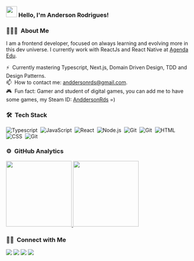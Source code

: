 ### <img src="https://media.giphy.com/media/hvRJCLFzcasrR4ia7z/giphy.gif" width="30px"> Hello, I'm Anderson Rodrigues!

### 👨🏻‍💻 &nbsp;About Me

I am a frontend developer, focused on always learning and evolving more in this dev universe. I currently work with ReactJs and React Native at [Agenda Edu](https://agendaedu.com/). <br>

⚡ &nbsp;Currently mastering Typescript, Next.js, Domain Driven Design, TDD and Design Patterns.\
📫 &nbsp;How to contact me: anddersonrds@gmail.com.\
🎮 &nbsp;Fun fact: Gamer and student of digital games, you can add me to have some games, my Steam ID: [AnddersonRds](https://steamcommunity.com/id/anddersonrds/) =)

### 🛠 &nbsp;Tech Stack

![Typescript](https://img.shields.io/badge/-Typescript-333333?style=flat&logo=typescript)&nbsp;
![JavaScript](https://img.shields.io/badge/-JavaScript-333333?style=flat&logo=javascript)&nbsp;
![React](https://img.shields.io/badge/-React-333333?style=flat&logo=react)&nbsp;
![Node.js](https://img.shields.io/badge/-Node.js-333333?style=flat&logo=node.js)&nbsp;
![Git](https://img.shields.io/badge/-GraphQL-333333?style=flat&logo=graphql&logoColor=e535ab)&nbsp;
![Git](https://img.shields.io/badge/-Jest-333333?style=flat&logo=jest&logoColor=red)&nbsp;
![HTML](https://img.shields.io/badge/-HTML-333333?style=flat&logo=HTML5)&nbsp;
![CSS](https://img.shields.io/badge/-CSS-333333?style=flat&logo=CSS3&logoColor=1572B6)&nbsp;
![Git](https://img.shields.io/badge/-Git-333333?style=flat&logo=git)&nbsp;

### ⚙️ &nbsp;GitHub Analytics

<p>
  <a href="https://github.com/anddersonrds">
    <img height="180em" src="https://github-readme-stats-eight-theta.vercel.app/api?username=anddersonrds&show_icons=true&theme=react&include_all_commits=true&count_private=true"/>
    <img height="180em" src="https://github-readme-stats-eight-theta.vercel.app/api/top-langs/?username=anddersonrds&layout=compact&langs_count=8&theme=react"/>
  </a>
</p>

### 🤝🏻 &nbsp;Connect with Me

<p>
  <a href="mailto:anddersonrds@gmail.com" target="_blank"><img src="https://img.shields.io/badge/-anddersonrds@gmail.com-D14836?style=flat-square&logo=Gmail&logoColor=white"/></a>
  <a href="https://linkedin.com/in/anddersonrds" target="_blank"><img src="https://img.shields.io/badge/-@anddersonrds-0077B5?style=flat-square&logo=Linkedin&logoColor=white"/></a>
  <a href="https://instagram.com/anddersonrds" target="_blank"><img src="https://img.shields.io/badge/-@anddersonrds-E4405F?style=flat-square&logo=Instagram&logoColor=white"/></a>
  <a href="https://facebook.com/anddersonrds" target="_blank"><img src="https://img.shields.io/badge/-@anddersonrds-1877F2?style=flat-square&logo=Facebook&logoColor=white"/></a>
</p>